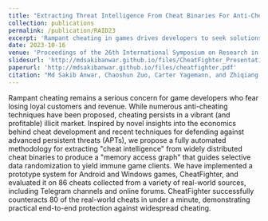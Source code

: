```yaml
---
title: "Extracting Threat Intelligence From Cheat Binaries For Anti-Cheating"
collection: publications
permalink: /publication/RAID23
excerpt: 'Rampant cheating in games drives developers to seek solutions, leading to the creation of CheatFighter, an automated system that extracts intelligence from cheat binaries to randomize data, effectively countering 80 out of 86 real-world cheats in under a minute for Android and Windows games.'
date: 2023-10-16
venue: 'Proceedings of the 26th International Symposium on Research in Attacks, Intrusions and Defenses'
slidesurl: 'http://mdsakibanwar.github.io/files/CheatFighter_Presentation.pdf'
paperurl: 'http://mdsakibanwar.github.io/files/cheatfighter.pdf'
citation: "Md Sakib Anwar, Chaoshun Zuo, Carter Yagemann, and Zhiqiang Lin. 2023. Extracting Threat Intelligence From Cheat Binaries For Anti-Cheating. In Proceedings of the 26th International Symposium on Research in Attacks, Intrusions and Defenses (RAID '23). Association for Computing Machinery, New York, NY, USA, 17-31. https://doi.org/10.1145/3607199.3607211"
---
```


Rampant cheating remains a serious concern for game developers who fear losing loyal customers and revenue. While numerous anti-cheating techniques have been proposed, cheating persists in a vibrant (and profitable) illicit market. Inspired by novel insights into the economics behind cheat development and recent techniques for defending against advanced persistent threats (APTs), we propose a fully automated methodology for extracting "cheat intelligence" from widely distributed cheat binaries to produce a "memory access graph" that guides selective data randomization to yield immune game clients. We have implemented a prototype system for Android and Windows games, CheatFighter, and evaluated it on 86 cheats collected from a variety of real-world sources, including Telegram channels and online forums. CheatFighter successfully counteracts 80 of the real-world cheats in under a minute, demonstrating practical end-to-end protection against widespread cheating.
